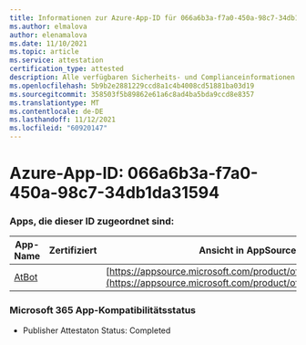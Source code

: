 ```yaml
---
title: Informationen zur Azure-App-ID für 066a6b3a-f7a0-450a-98c7-34db1da31594
ms.author: elmalova
author: elenamalova
ms.date: 11/10/2021
ms.topic: article
ms.service: attestation
certification_type: attested
description: Alle verfügbaren Sicherheits- und Complianceinformationen für 066a6b3a-f7a0-450a-98c7-34db1da31594.
ms.openlocfilehash: 5b9b2e2881229ccd8a1c4b4008cd51881ba03d19
ms.sourcegitcommit: 358503f5b89862e61a6c8ad4ba5bda9ccd8e8357
ms.translationtype: MT
ms.contentlocale: de-DE
ms.lasthandoff: 11/12/2021
ms.locfileid: "60920147"
---
```

# <a name="azure-app-id-066a6b3a-f7a0-450a-98c7-34db1da31594"></a>Azure-App-ID: 066a6b3a-f7a0-450a-98c7-34db1da31594


### <a name="apps-associated-with-this-id"></a>Apps, die dieser ID zugeordnet sind:
| **App-Name** | **Zertifiziert** | **Ansicht in AppSource** |
|--------------|---------------|-----------------------|
| [AtBot](https://docs.microsoft.com/microsoft-365-app-certification/forward/WA104381219) |  | [https://appsource.microsoft.com/product/office/WA104381219](https://appsource.microsoft.com/product/office/WA104381219) |

### <a name="microsoft-365-app-compliance-status"></a>Microsoft 365 App-Kompatibilitätsstatus
- Publisher Attestaton Status: Completed
